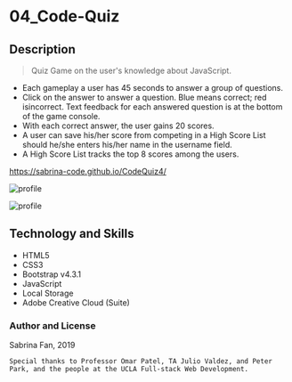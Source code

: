 # 04_Code-Quiz

## Description

> Quiz Game on the user's knowledge about JavaScript.

- Each gameplay a user has 45 seconds to answer a group of questions.
- Click on the answer to answer a question. Blue means correct; red isincorrect. Text feedback for each answered question is at the bottom of the game console.
- With each correct answer, the user gains 20 scores.
- A user can save his/her score from competing in a High Score List should he/she enters his/her name in the username field.
- A High Score List tracks the top 8 scores among the users.

https://sabrina-code.github.io/CodeQuiz4/

![profile](https://github.com/sabrina-code/CodeQuiz4/blob/master/codequiz1.jpg)

![profile](https://github.com/sabrina-code/CodeQuiz4/blob/master/codequiz2.jpg)

## Technology and Skills

- HTML5
- CSS3
- Bootstrap v4.3.1
- JavaScript
- Local Storage
- Adobe Creative Cloud (Suite)

### Author and License

Sabrina Fan, 2019

    Special thanks to Professor Omar Patel, TA Julio Valdez, and Peter Park, and the people at the UCLA Full-stack Web Development.
